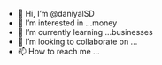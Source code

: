 - 👋 Hi, I’m @daniyalSD
- 👀 I’m interested in ...money 
- 🌱 I’m currently learning ...businesses
- 💞️ I’m looking to collaborate on ...
- 📫 How to reach me ...

<!---
daniyalSD/daniyalSD is a ✨ special ✨ repository because its `README.md` (this file) appears on your GitHub profile.
You can click the Preview link to take a look at your changes.
--->
